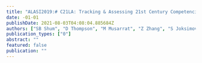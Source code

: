 ```yaml
---
title: "ALASI2019:# C21LA: Tracking & Assessing 21st Century Competencies with Learning Analytics"
date: -01-01
publishDate: 2021-08-03T04:08:04.885684Z
authors: ["SB Shum", "D Thompson", "M Musarrat", "Z Zhang", "S Joksimovic"]
publication_types: ["0"]
abstract: ""
featured: false
publication: ""
---
```


